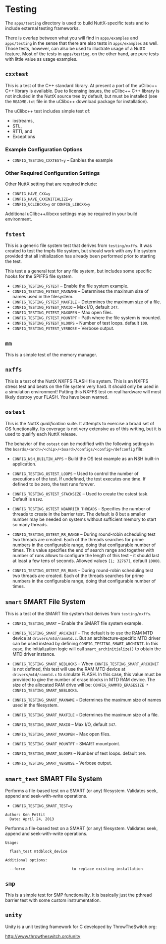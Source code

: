 # Testing

The `apps/testing` directory is used to build NuttX-specific tests and to
include external testing frameworks.

There is overlap between what you will find in `apps/examples` and
`apps/testing` in the sense that there are also tests in `apps/examples` as
well. Those tests, however, can also be used to illustrate usage of a NuttX
feature. Most of the tests in `apps/testing`, on the other hand, are pure tests
with little value as usage examples.

## `cxxtest`

This is a test of the C++ standard library. At present a port of the uClibc++
C++ library is available. Due to licensing issues, the uClibc++ C++ library is
not included in the NuttX source tree by default, but must be installed (see the
`README.txt` file in the uClibc++ download package for installation).

The uClibc++ test includes simple test of:

- iostreams,
- STL,
- RTTI, and
- Exceptions

### Example Configuration Options

- `CONFIG_TESTING_CXXTEST=y` – Eanbles the example

### Other Required Configuration Settings

Other NuttX setting that are required include:

- `CONFIG_HAVE_CXX=y`
- `CONFIG_HAVE_CXXINITIALIZE=y`
- `CONFIG_UCLIBCXX=y` or `CONFIG_LIBCXX=y`

Additional uClibc++/libcxx settings may be required in your build environment.

## `fstest`

This is a generic file system test that derives from `testing/nxffs`. It was
created to test the tmpfs file system, but should work with any file system
provided that all initialization has already been performed prior to starting
the test.

This test a a general test for any file system, but includes some specific hooks
for the SPIFFS file system.

- `CONFIG_TESTING_FSTEST` – Enable the file system example.
- `CONFIG_TESTING_FSTEST_MAXNAME` – Determines the maximum size of names used in
  the filesystem.
- `CONFIG_TESTING_FSTEST_MAXFILE` – Determines the maximum size of a file.
- `CONFIG_TESTING_FSTEST_MAXIO` – Max I/O, default `347`.
- `CONFIG_TESTING_FSTEST_MAXOPEN` – Max open files.
- `CONFIG_TESTING_FSTEST_MOUNTPT` – Path where the file system is mounted.
- `CONFIG_TESTING_FSTEST_NLOOPS` – Number of test loops. default `100`.
- `CONFIG_TESTING_FSTEST_VERBOSE` – Verbose output.

## `mm`

This is a simple test of the memory manager.

## `nxffs`

This is a test of the NuttX NXFFS FLASH file system. This is an NXFFS stress
test and beats on the file system very hard. It should only be used in a
simulation environment! Putting this NXFFS test on real hardware will most
likely destroy your FLASH. You have been warned.

## `ostest`

This is the NuttX _qualification_ suite. It attempts to exercise a broad set of
OS functionality. Its coverage is not very extensive as of this writing, but it
is used to qualify each NuttX release.

The behavior of the `ostest` can be modified with the following settings in the
`boards/<arch>/<chip>/<board>/configs/<config>/defconfig` file:

- `CONFIG_NSH_BUILTIN_APPS` – Build the OS test example as an NSH built-in
    application.
- `CONFIG_TESTING_OSTEST_LOOPS` – Used to control the number of executions of
    the test. If undefined, the test executes one time. If defined to be zero,
    the test runs forever.

- `CONFIG_TESTING_OSTEST_STACKSIZE` – Used to create the ostest task. Default is
    `8192`.
- `CONFIG_TESTING_OSTEST_NBARRIER_THREADS` – Specifies the number of threads to
    create in the barrier test. The default is 8 but a smaller number may be
    needed on systems without sufficient memory to start so many threads.

- `CONFIG_TESTING_OSTEST_RR_RANGE` – During round-robin scheduling test two
    threads are created. Each of the threads searches for prime numbers in the
    configurable range, doing that configurable number of times. This value
    specifies the end of search range and together with number of runs allows to
    configure the length of this test – it should last at least a few tens of
    seconds. Allowed values `[1; 32767]`, default `10000`.

- `CONFIG_TESTING_OSTEST_RR_RUNS` – During round-robin scheduling test two
    threads are created. Each of the threads searches for prime numbers in the
    configurable range, doing that configurable number of times.

## `smart` SMART File System

This is a test of the SMART file system that derives from `testing/nxffs`.

- `CONFIG_TESTING_SMART` – Enable the SMART file system example.

- `CONFIG_TESTING_SMART_ARCHINIT` – The default is to use the RAM MTD device at
  `drivers/mtd/rammtd.c`. But an architecture-specific MTD driver can be used
  instead by defining `CONFIG_TESTING_SMART_ARCHINIT`. In this case, the
  initialization logic will call `smart_archinitialize()` to obtain the MTD
  driver instance.

- `CONFIG_TESTING_SMART_NEBLOCKS` – When `CONFIG_TESTING_SMART_ARCHINIT` is not
  defined, this test will use the RAM MTD device at `drivers/mtd/rammtd.c` to
  simulate FLASH. In this case, this value must be provided to give the number
  of erase blocks in MTD RAM device. The size of the allocated RAM drive will
  be: `CONFIG_RAMMTD_ERASESIZE * CONFIG_TESTING_SMART_NEBLOCKS`.

- `CONFIG_TESTING_SMART_MAXNAME` – Determines the maximum size of names used in
  the filesystem.

- `CONFIG_TESTING_SMART_MAXFILE` – Determines the maximum size of a file.
- `CONFIG_TESTING_SMART_MAXIO` – Max I/O, default `347`.
- `CONFIG_TESTING_SMART_MAXOPEN` – Max open files.
- `CONFIG_TESTING_SMART_MOUNTPT` – SMART mountpoint.
- `CONFIG_TESTING_SMART_NLOOPS` – Number of test loops. default `100`.
- `CONFIG_TESTING_SMART_VERBOSE` – Verbose output.

## `smart_test` SMART File System

Performs a file-based test on a SMART (or any) filesystem. Validates seek,
append and seek-with-write operations.

* `CONFIG_TESTING_SMART_TEST=y`

```
Author: Ken Pettit
  Date: April 24, 2013
```

Performs a file-based test on a SMART (or any) filesystem. Validates seek,
append and seek-with-write operations.

```
Usage:

  flash_test mtdblock_device

Additional options:

  --force                     to replace existing installation
```

## `smp`

This is a simple test for SMP functionality. It is basically just the pthread
barrier test with some custom instrumentation.

## `unity`

Unity is a unit testing framework for C developed by ThrowTheSwitch.org:

http://www.throwtheswitch.org/unity
